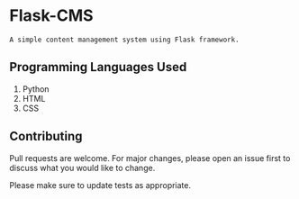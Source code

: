 # Flask-CMS

```
A simple content management system using Flask framework.
```

## Programming Languages Used
1. Python
2. HTML
3. CSS

## Contributing
Pull requests are welcome. For major changes, please open an issue first to discuss what you would like to change.

Please make sure to update tests as appropriate.

